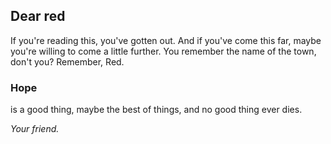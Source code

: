 ## Dear red

If you're reading this, you've gotten out.
And if you've come this far, maybe you're willing to come a little further.
You remember the name of the town, don't you? Remember, Red.

### Hope

is a good thing, maybe the best of things,
and no good thing ever dies.

*Your friend.*
